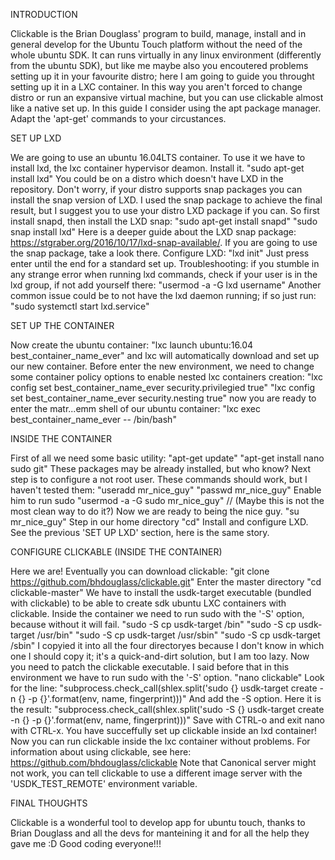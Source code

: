 INTRODUCTION

Clickable is the Brian Douglass' program to build, manage, install and in general develop for the Ubuntu Touch platform without the need of the whole ubuntu SDK.
It can runs virtually in any linux environment (differently from the ubuntu SDK), but like me maybe also you encoutered problems setting up it in your favourite distro; here I am going to guide you throught setting up it in a LXC container.
In this way you aren't forced to change distro or run an expansive virtual machine, but you can use clickable almost like a native set up.
In this guide I consider using the apt package manager. Adapt the 'apt-get' commands to your circustances.

SET UP LXD

We are going to use an ubuntu 16.04LTS container. To use it we have to install lxd, the lxc container hypervisor deamon. Install it.
"sudo apt-get install lxd"
You could be on a distro which doesn't have LXD in the repository. Don't worry, if your distro supports snap packages you can install the snap version of LXD.
I used the snap package to achieve the final result, but I suggest you to use your distro LXD package if you can. So first install snapd, then install the LXD snap:
"sudo apt-get install snapd"
"sudo snap install lxd"
Here is a deeper guide about the LXD snap package: https://stgraber.org/2016/10/17/lxd-snap-available/. If you are going to use the snap package, take a look there.
Configure LXD:
"lxd init"
Just press enter until the end for a standard set up.
Troubleshooting:
if you stumble in any strange error when running lxd commands, check if your user is in the lxd group, if not add yourself there:
"usermod -a -G lxd username"
Another common issue could be to not have the lxd daemon running; if so just run:
"sudo systemctl start lxd.service"

SET UP THE CONTAINER

Now create the ubuntu container:
"lxc launch ubuntu:16.04 best_container_name_ever"
and lxc will automatically download and set up our new container.
Before enter the new environment, we need to change some container policy options to enable nested lxc containers creation:
"lxc config set best_container_name_ever security.privilegied true"
"lxc config set best_container_name_ever security.nesting true"
now you are ready to enter the matr...emm shell of our ubuntu container:
"lxc exec best_container_name_ever -- /bin/bash"

INSIDE THE CONTAINER

First of all we need some basic utility:
"apt-get update"
"apt-get install nano sudo git"
These packages may be already installed, but who know?
Next step is to configure a not root user. These commands should work, but I haven't tested them:
"useradd mr_nice_guy"
"passwd mr_nice_guy"
Enable him to run sudo
"usermod -a -G sudo mr_nice_guy" // (Maybe this is not the most clean way to do it?)
Now we are ready to being the nice guy.
"su mr_nice_guy"
Step in our home directory
"cd"
Install and configure LXD. See the previous 'SET UP LXD' section, here is the same story.

CONFIGURE CLICKABLE (INSIDE THE CONTAINER)

Here we are! Eventually you can download clickable:
"git clone https://github.com/bhdouglass/clickable.git"
Enter the master directory
"cd clickable-master"
We have to install the usdk-target executable (bundled with clickable) to be able to create sdk ubuntu LXC containers with clickable.
Inside the container we need to run sudo with the '-S' option, because without it will fail.
"sudo -S cp usdk-target /bin"
"sudo -S cp usdk-target /usr/bin"
"sudo -S cp usdk-target /usr/sbin"
"sudo -S cp usdk-target /sbin"
I copyied it into all the four directoryes because I don't know in which one I should copy it; it's a quick-and-dirt solution, but I am too lazy.
Now you need to patch the clickable executable. I said before that in this environment we have to run sudo with the '-S' option.
"nano clickable"
Look for the line:
"subprocess.check_call(shlex.split('sudo {} usdk-target create -n {} -p {}'.format(env, name, fingerprint)))"
And add the -S option. Here it is the result:
"subprocess.check_call(shlex.split('sudo -S {} usdk-target create -n {} -p {}'.format(env, name, fingerprint)))"
Save with CTRL-o and exit nano with CTRL-x.
You have succeffully set up clickable inside an lxd container!
Now you can run clickable inside the lxc container without problems.
For information about using clickable, see here: https://github.com/bhdouglass/clickable
Note that Canonical server might not work, you can tell clickable to use a different image server with the 'USDK_TEST_REMOTE' environment variable.

FINAL THOUGHTS

Clickable is a wonderful tool to develop app for ubuntu touch, thanks to Brian Douglass and all the devs for manteining it and for all the help they gave me :D
Good coding everyone!!!
